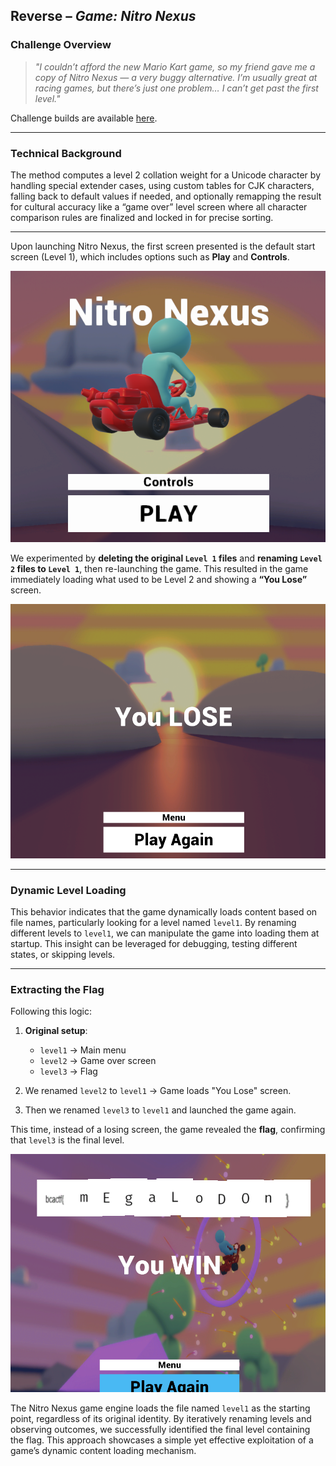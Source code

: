 ## Reverse – *Game: Nitro Nexus*

### Challenge Overview

> *"I couldn’t afford the new Mario Kart game, so my friend gave me a copy of Nitro Nexus — a very buggy alternative. I’m usually great at racing games, but there’s just one problem… I can’t get past the first level."*

Challenge builds are available [here](https://drive.google.com/drive/folders/1L39C3J49w4awgTqAO-UCdICT79UQ_9WK).

---

### Technical Background

The method computes a level 2 collation weight for a Unicode character by handling special extender cases, using custom tables for CJK characters, falling back to default values if needed, and optionally remapping the result for cultural accuracy like a “game over” level screen where all character comparison rules are finalized and locked in for precise sorting.


---

Upon launching Nitro Nexus, the first screen presented is the default start screen (Level 1), which includes options such as **Play** and **Controls**.

![Main Menu](https://github.com/vmbx/CTF-Writeup/blob/main/2025/BCACTF%206.0/images/main.png)

We experimented by **deleting the original `Level 1` files** and **renaming `Level 2` files to `Level 1`**, then re-launching the game. This resulted in the game immediately loading what used to be Level 2 and showing a **“You Lose”** screen.

![Game Over](https://github.com/vmbx/CTF-Writeup/blob/main/2025/BCACTF%206.0/images/lose.png)

---

### Dynamic Level Loading

This behavior indicates that the game dynamically loads content based on file names, particularly looking for a level named `level1`. By renaming different levels to `level1`, we can manipulate the game into loading them at startup. This insight can be leveraged for debugging, testing different states, or skipping levels.

---

### Extracting the Flag

Following this logic:

1. **Original setup**:

   * `level1` → Main menu
   * `level2` → Game over screen
   * `level3` → Flag

2. We renamed `level2` to `level1` → Game loads "You Lose" screen.

3. Then we renamed `level3` to `level1` and launched the game again.

This time, instead of a losing screen, the game revealed the **flag**, confirming that `level3` is the final level.

![Flag Captured](https://github.com/vmbx/CTF-Writeup/blob/main/2025/BCACTF%206.0/images/flag.png)

The Nitro Nexus game engine loads the file named `level1` as the starting point, regardless of its original identity. By iteratively renaming levels and observing outcomes, we successfully identified the final level containing the flag. This approach showcases a simple yet effective exploitation of a game’s dynamic content loading mechanism.

